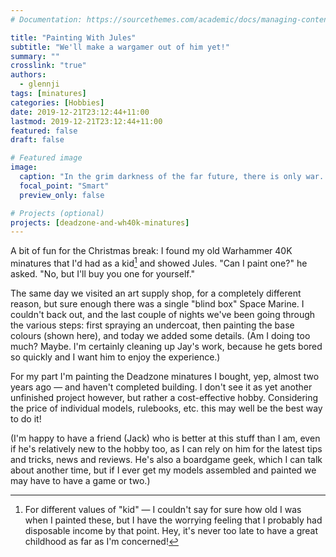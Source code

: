 ```yaml
---
# Documentation: https://sourcethemes.com/academic/docs/managing-content/

title: "Painting With Jules"
subtitle: "We'll make a wargamer out of him yet!"
summary: ""
crosslink: "true"
authors:
  - glennji
tags: [minatures]
categories: [Hobbies]
date: 2019-12-21T23:12:44+11:00
lastmod: 2019-12-21T23:12:44+11:00
featured: false
draft: false

# Featured image
image:
  caption: "In the grim darkness of the far future, there is only war. War and rough paint jobs."
  focal_point: "Smart"
  preview_only: false  

# Projects (optional)
projects: [deadzone-and-wh40k-minatures]
---
```

A bit of fun for the Christmas break: I found my old Warhammer 40K minatures that I'd had as a kid[^1] and showed Jules. "Can I paint one?" he asked. "No, but I'll buy you one for yourself."

[^1]: For different values of "kid" — I couldn't say for sure how old I was when I painted these, but I have the worrying feeling that I probably had disposable income by that point. Hey, it's never too late to have a great childhood as far as I'm concerned!

The same day we visited an art supply shop, for a completely different reason, but sure enough there was a single "blind box" Space Marine. I couldn't back out, and the last couple of nights we've been going through the various steps: first spraying an undercoat, then painting the base colours (shown here), and today we added some details. (Am I doing too much? Maybe. I'm certainly cleaning up Jay's work, because he gets bored so quickly and I want him to enjoy the experience.)

For my part I'm painting the Deadzone minatures I bought, yep, almost two years ago — and haven't completed building. I don't see it as yet another unfinished project however, but rather a cost-effective hobby. Considering the price of individual models, rulebooks, etc. this may well be the best way to do it!

(I'm happy to have a friend (Jack) who is better at this stuff than I am, even if he's relatively new to the hobby too, as I can rely on him for the latest tips and tricks, news and reviews. He's also a boardgame geek, which I can talk about another time, but if I ever get my models assembled and painted we may have to have a game or two.)

